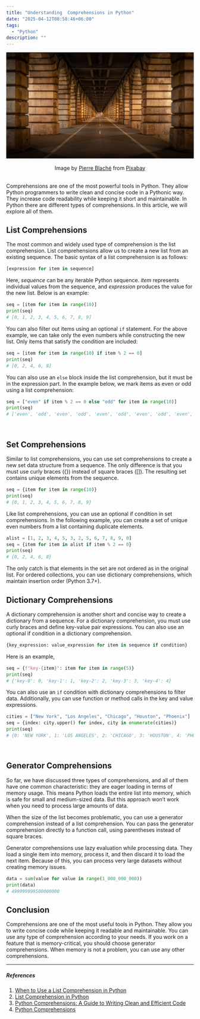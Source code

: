 ```yaml
---
title: "Understanding  Comprehensions in Python"
date: "2025-04-12T08:58:46+06:00"
tags:
  - "Python"
description: ""
---
```


![Understanding  Comprehensions in Python](comprehensions-in-python.jpeg "Understanding  Comprehensions in Python")
<center>
Image by <a href="https://pixabay.com/users/pierre9x6-10217214/?utm_source=link-attribution&utm_medium=referral&utm_campaign=image&utm_content=6891727">Pierre Blaché</a> from <a href="https://pixabay.com//?utm_source=link-attribution&utm_medium=referral&utm_campaign=image&utm_content=6891727">Pixabay</a>
</center>

<br>

Comprehensions are one of the most powerful tools in Python. They allow Python programmers to write clean and concise code in a Pythonic way. They increase code readability while keeping it short and maintainable. In Python there are different types of comprehensions. In this article, we will explore all of them.

## List Comprehensions
The most common and widely used type of comprehension is the list comprehension. List comprehensions allow us to create a new list from an existing sequence. The basic syntax of a list comprehension is as follows:

```python
[expression for item in sequence]
```

Here, *sequence* can be any iterable Python sequence. *item* represents individual values from the sequence, and *expression* produces the value for the new list. Below is an example:

```python
seq = [item for item in range(10)]
print(seq)
# [0, 1, 2, 3, 4, 5, 6, 7, 8, 9]
```

You can also filter out items using an optional `if` statement. For the above example, we can take only the even numbers while constructing the new list. Only items that satisfy the condition are included:

```python
seq = [item for item in range(10) if item % 2 == 0]
print(seq)
# [0, 2, 4, 6, 8]
```

You can also use an `else` block inside the list comprehension, but it must be in the expression part. In the example below, we mark items as even or odd using a list comprehension:

```python
seq = ["even" if item % 2 == 0 else "odd" for item in range(10)]
print(seq)
# ['even', 'odd', 'even', 'odd', 'even', 'odd', 'even', 'odd', 'even', 'odd']
```
<br>

## Set Comprehensions
Similar to list comprehensions, you can use set comprehensions to create a new set data structure from a sequence. The only difference is that you must use curly braces ({}) instead of square braces ([]). The resulting set contains unique elements from the sequence.

```python
seq = {item for item in range(10)}
print(seq)
# {0, 1, 2, 3, 4, 5, 6, 7, 8, 9}
```

Like list comprehensions, you can use an optional if condition in set comprehensions. In the following example, you can create a set of unique even numbers from a list containing duplicate elements.

```python
alist = [1, 2, 3, 4, 5, 3, 2, 5, 6, 7, 8, 9, 0]
seq = {item for item in alist if item % 2 == 0}
print(seq)
# {0, 2, 4, 6, 8}
```

The only catch is that elements in the set are not ordered as in the original list. For ordered collections, you can use dictionary comprehensions, which maintain insertion order (Python 3.7+).

## Dictionary Comprehensions
A dictionary comprehension is another short and concise way to create a dictionary from a sequence. For a dictionary comprehension, you must use curly braces and define key-value pair expressions. You can also use an optional if condition in a dictionary comprehension.

```python
{key_expression: value_expression for item in sequence if condition}
```

Here is an example,

```python
seq = {f"key-{item}": item for item in range(5)}
print(seq)
# {'key-0': 0, 'key-1': 1, 'key-2': 2, 'key-3': 3, 'key-4': 4}
```

You can also use an `if` condition with dictionary comprehensions to filter data. Additionally, you can use function or method calls in the key and value expressions.

```python
cities = ["New York", "Los Angeles", "Chicago", "Houston", "Phoenix"]
seq = {index: city.upper() for index, city in enumerate(cities)}
print(seq)
# {0: 'NEW YORK', 1: 'LOS ANGELES', 2: 'CHICAGO', 3: 'HOUSTON', 4: 'PHOENIX'}
```
<br>

## Generator Comprehensions
So far, we have discussed three types of comprehensions, and all of them have one common characteristic: they are eager loading in terms of memory usage. This means Python loads the entire list into memory, which is safe for small and medium-sized data. But this approach won’t work when you need to process large amounts of data.

When the size of the list becomes problematic, you can use a generator comprehension instead of a list comprehension. You can pass the generator comprehension directly to a function call, using parentheses instead of square braces.

Generator comprehensions use lazy evaluation while processing data. They load a single item into memory, process it, and then discard it to load the next item. Because of this, you can process very large datasets without creating memory issues.

```python
data = sum(value for value in range(1_000_000_000))
print(data)
# 499999999500000000
```


## Conclusion
Comprehensions are one of the most useful tools in Python. They allow you to write concise code while keeping it readable and maintainable. You can use any type of comprehension according to your needs. If you work on a feature that is memory-critical, you should choose generator comprehensions. When memory is not a problem, you can use any other comprehensions.

---

##### References
1. [When to Use a List Comprehension in Python](https://realpython.com/list-comprehension-python/)
2. [List Comprehension in Python](https://www.scientecheasy.com/2023/06/list-comprehension-in-python.html/)
3. [Python Comprehensions: A Guide to Writing Clean and Efficient Code](https://python.plainenglish.io/python-comprehensions-a-guide-to-writing-clean-and-efficient-code-99f1f568abff)
4. [Python Comprehensions](https://www.pythonhello.com/fundamentals/python-comprehensions)
